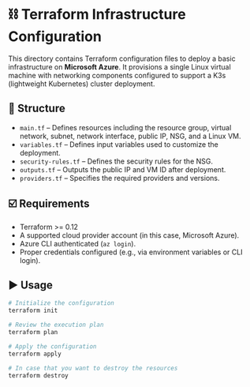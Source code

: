 # ⛓️ Terraform Infrastructure Configuration

This directory contains Terraform configuration files to deploy a basic infrastructure on **Microsoft Azure**. It provisions a single Linux virtual machine with networking components configured to support a K3s (lightweight Kubernetes) cluster deployment.

## 🧱 Structure

- `main.tf` – Defines resources including the resource group, virtual network, subnet, network interface, public IP, NSG, and a Linux VM.
- `variables.tf` – Defines input variables used to customize the deployment.
- `security-rules.tf` – Defines the security rules for the NSG.
- `outputs.tf` – Outputs the public IP and VM ID after deployment.
- `providers.tf` – Specifies the required providers and versions.

## ☑️ Requirements

- Terraform >= 0.12
- A supported cloud provider account (in this case, Microsoft Azure).
- Azure CLI authenticated (`az login`).
- Proper credentials configured (e.g., via environment variables or CLI login).

## ▶️ Usage

```bash
# Initialize the configuration
terraform init

# Review the execution plan
terraform plan

# Apply the configuration
terraform apply

# In case that you want to destroy the resources
terraform destroy
